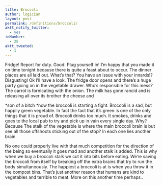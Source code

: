 ```yaml
---
title: Broccoli
author: logician
layout: post
permalink: /definitions/broccoli/
aktt_notify_twitter:
  - yes
idNumber:
  - 28
aktt_tweeted:
  - 1
---
```

Fridge! Report for duty. Good. Plug yourself in!<!--more--> I&#8217;m happy that you made it on time tonight because there is quite a feast about to occur. The dinner places are all laid out. What&#8217;s that? You have an issue with your innards!? Disgusting! Ok I&#8217;ll have a look. The fridge door opens and there&#8217;s a huge party going on in the vegetable drawer. Who&#8217;s responsible for this mess? The carrot is fornicating with the onion. The milk has gone rancid and is releasing all over its brother the cheese and 

*son of a bitch *now the broccoli is starting a fight. Broccoli is a sad, but happily green vegetable. In fact the fact that it&#8217;s green is one of the only things that it is proud of. Broccoli drinks too much. It smokes, drinks and goes to the local pub to try and pick up in vain every single day. Why? Because The stalk of the vegetable is where the main broccoli brain is but see all those offshoots sticking out of the stop? In each one lies another brain.

No one could properly live with that much competition for the direction of the being so eventually it goes mad and another stalk is added. This is why when we buy a broccoli stalk we cut it into bits before eating. We&#8217;re saving the broccoli from itself by breaking off the extra brains that try to run the body simultaneously. The happiest a broccoli is at is when you throw it in the compost bins. That&#8217;s just another reason that humans are kind to vegetables and terrible to meat. More on this another time perhaps..